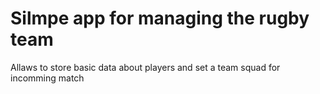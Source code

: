 # Silmpe app for managing the rugby team

Allaws to store basic data about players and set a team squad for incomming match
